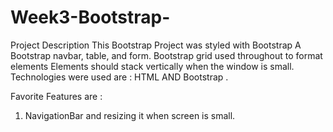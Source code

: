 # Week3-Bootstrap-
Project Description 
This Bootstrap Project was styled with Bootstrap 
A Bootstrap navbar, table, and form.
Bootstrap grid used throughout to format elements
Elements should stack vertically when the window is small.
Technologies were used are :
HTML AND Bootstrap .

Favorite Features are :
1. NavigationBar and resizing it when screen is small.
 
